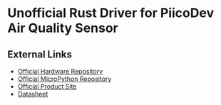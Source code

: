 # Unofficial Rust Driver for PiicoDev Air Quality Sensor

## External Links

- [Official Hardware Repository]
- [Official MicroPython Repository]
- [Official Product Site]
- [Datasheet]

[Official Hardware Repository]: https://github.com/CoreElectronics/CE-PiicoDev-Air-Quality-Sensor-ENS160
[Official MicroPython Repository]: https://github.com/CoreElectronics/CE-PiicoDev-ENS160-MicroPython-Module
[Official Product Site]: https://piico.dev/p23
[Datasheet]: https://github.com/CoreElectronics/CE-PiicoDev-Air-Quality-Sensor-ENS160/raw/main/Documents/ENS160-Datasheet%20v1.1.pdf
